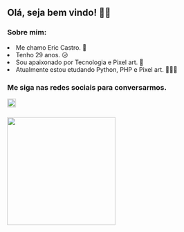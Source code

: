 Olá, seja bem vindo! 👋😀
---
<h3>Sobre mim:</h3>
<li>Me chamo Eric Castro. 🫡</li>
<li>Tenho 29 anos. 😥</li>
<li>Sou apaixonado por Tecnologia e Pixel art. 🤖</li>
<li>Atualmente estou etudando Python, PHP e Pixel art. 👨🏻‍💻</li>

<h3>Me siga nas redes sociais para conversarmos.</h3>
<div align="left">
  <a href="https://www.linkedin.com/in/eric-castro-silva/" target="_blank">
    <img src="https://img.shields.io/static/v1?message=LinkedIn&logo=linkedin&label=&color=0077B5&logoColor=white&labelColor=&style=flat" height="20" alt="linkedin logo"  />
  </a>
</div>

###

<div align="left">
  <img height="250" src="https://wallpaperaccess.com/full/8351209.gif"  />
</div>

###
